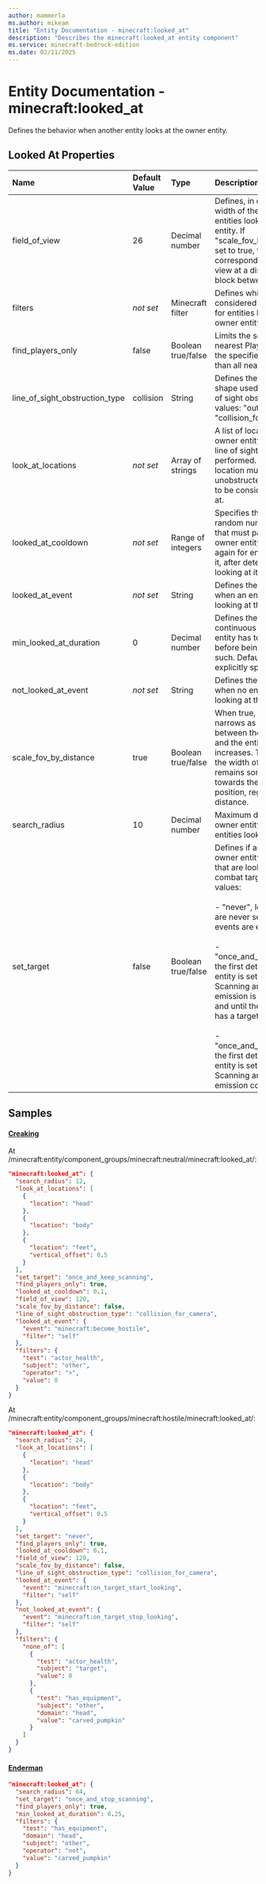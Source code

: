 ```yaml
---
author: mammerla
ms.author: mikeam
title: "Entity Documentation - minecraft:looked_at"
description: "Describes the minecraft:looked_at entity component"
ms.service: minecraft-bedrock-edition
ms.date: 02/11/2025 
---
```


# Entity Documentation - minecraft:looked_at

Defines the behavior when another entity looks at the owner entity.


## Looked At Properties

|Name       |Default Value |Type |Description |Example Values |
|:----------|:-------------|:----|:-----------|:------------- |
| field_of_view | 26 | Decimal number | Defines, in degrees, the width of the field of view for entities looking at the owner entity. If "scale_fov_by_distance" is set to true, this value corresponds to the field of view at a distance of one block between the entities. | Creaking: `120` | 
| filters | *not set* | Minecraft filter | Defines which entities are considered when searching for entities looking at the owner entity. | Creaking: `{"test":"actor_health","subject":"other","operator":">","value":0}`, `{"none_of":[{"test":"actor_health","subject":"target","value":0},{"test":"has_equipment","subject":"other","domain":"head","value":"carved_pumpkin"}]}`, Enderman: `{"test":"has_equipment","domain":"head","subject":"other","operator":"not","value":"carved_pumpkin"}` | 
| find_players_only | false | Boolean true/false | Limits the search to only the nearest Player that meets the specified "filters" rather than all nearby entities. | Creaking: `true` | 
| line_of_sight_obstruction_type | collision | String | Defines the type of block shape used to check for line of sight obstructions. Valid values: "outline", "collision", "collision_for_camera". | Creaking: `"collision_for_camera"` | 
| look_at_locations | *not set* | Array of strings | A list of locations on the owner entity towards which line of sight checks are performed. At least one location must be unobstructed for the entity to be considered as looked at. | Creaking: `[{"location":"head"},{"location":"body"},{"location":"feet","vertical_offset":0.5}]` | 
| looked_at_cooldown | *not set* | Range of integers | Specifies the range for the random number of seconds that must pass before the owner entity can check again for entities looking at it, after detecting an entity looking at it. | Creaking: `0.1` | 
| looked_at_event | *not set* | String | Defines the event to trigger when an entity is detected looking at the owner entity. | Creaking: `{"event":"minecraft:become_hostile","filter":"self"}`, `{"event":"minecraft:on_target_start_looking","filter":"self"}` | 
| min_looked_at_duration | 0 | Decimal number | Defines the minimum, continuous time the owner entity has to be looked at before being considered as such. Defaults to 0 if not explicitly specified. | Enderman: `0.25` | 
| not_looked_at_event | *not set* | String | Defines the event to trigger when no entity is found looking at the owner entity. | Creaking: `{"event":"minecraft:on_target_stop_looking","filter":"self"}` | 
| scale_fov_by_distance | true | Boolean true/false | When true, the field of view narrows as the distance between the owner entity and the entity looking at it increases. This ensures that the width of the view cone remains somewhat constant towards the owner entity position, regardless of distance. |  | 
| search_radius | 10 | Decimal number | Maximum distance the owner entity will search for entities looking at it. | Creaking: `12`, `24`, Enderman: `64` | 
| set_target | false | Boolean true/false | Defines if and how the owner entity will set entities that are looking at it as its combat targets. Valid values: <br>           <br>- "never", looking entities are never set as targets, but events are emitted. <br>           <br>- "once_and_stop_scanning", the first detected looking entity is set as target. Scanning and event emission is suspended if and until the owner entity has a target. <br>           <br>- "once_and_keep_scanning", the first detected looking entity is set as target. Scanning and event emission continues.s | Creaking: `"once_and_keep_scanning"`, `"never"`, Enderman: `"once_and_stop_scanning"` | 

## Samples

#### [Creaking](https://github.com/Mojang/bedrock-samples/tree/preview/behavior_pack/entities/creaking.json)

At /minecraft:entity/component_groups/minecraft:neutral/minecraft:looked_at/: 

```json
"minecraft:looked_at": {
  "search_radius": 12,
  "look_at_locations": [
    {
      "location": "head"
    },
    {
      "location": "body"
    },
    {
      "location": "feet",
      "vertical_offset": 0.5
    }
  ],
  "set_target": "once_and_keep_scanning",
  "find_players_only": true,
  "looked_at_cooldown": 0.1,
  "field_of_view": 120,
  "scale_fov_by_distance": false,
  "line_of_sight_obstruction_type": "collision_for_camera",
  "looked_at_event": {
    "event": "minecraft:become_hostile",
    "filter": "self"
  },
  "filters": {
    "test": "actor_health",
    "subject": "other",
    "operator": ">",
    "value": 0
  }
}
```

At /minecraft:entity/component_groups/minecraft:hostile/minecraft:looked_at/: 

```json
"minecraft:looked_at": {
  "search_radius": 24,
  "look_at_locations": [
    {
      "location": "head"
    },
    {
      "location": "body"
    },
    {
      "location": "feet",
      "vertical_offset": 0.5
    }
  ],
  "set_target": "never",
  "find_players_only": true,
  "looked_at_cooldown": 0.1,
  "field_of_view": 120,
  "scale_fov_by_distance": false,
  "line_of_sight_obstruction_type": "collision_for_camera",
  "looked_at_event": {
    "event": "minecraft:on_target_start_looking",
    "filter": "self"
  },
  "not_looked_at_event": {
    "event": "minecraft:on_target_stop_looking",
    "filter": "self"
  },
  "filters": {
    "none_of": [
      {
        "test": "actor_health",
        "subject": "target",
        "value": 0
      },
      {
        "test": "has_equipment",
        "subject": "other",
        "domain": "head",
        "value": "carved_pumpkin"
      }
    ]
  }
}
```

#### [Enderman](https://github.com/Mojang/bedrock-samples/tree/preview/behavior_pack/entities/enderman.json)


```json
"minecraft:looked_at": {
  "search_radius": 64,
  "set_target": "once_and_stop_scanning",
  "find_players_only": true,
  "min_looked_at_duration": 0.25,
  "filters": {
    "test": "has_equipment",
    "domain": "head",
    "subject": "other",
    "operator": "not",
    "value": "carved_pumpkin"
  }
}
```
